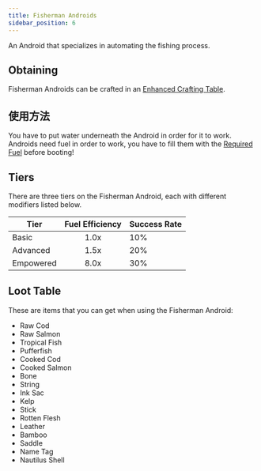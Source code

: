 ```yaml
---
title: Fisherman Androids
sidebar_position: 6
---
```


An Android that specializes in automating the fishing process.

## Obtaining

Fisherman Androids can be crafted in an [Enhanced Crafting Table](Enhanced-Crafting-Table).

## 使用方法

You have to put water underneath the Android in order for it to work. Androids need fuel in order to work, you have to fill them with the [Required Fuel](Normal-Androids#power-source) before booting!

## Tiers

There are three tiers on the Fisherman Android, each with different modifiers listed below.

| Tier      | Fuel Efficiency | Success Rate |
| --------- |:---------------:| ------------ |
| Basic     |      1.0x       | 10%          |
| Advanced  |      1.5x       | 20%          |
| Empowered |      8.0x       | 30%          |

## Loot Table

These are items that you can get when using the Fisherman Android:

- Raw Cod
- Raw Salmon
- Tropical Fish
- Pufferfish
- Cooked Cod
- Cooked Salmon
- Bone
- String
- Ink Sac
- Kelp
- Stick
- Rotten Flesh
- Leather
- Bamboo
- Saddle
- Name Tag
- Nautilus Shell
